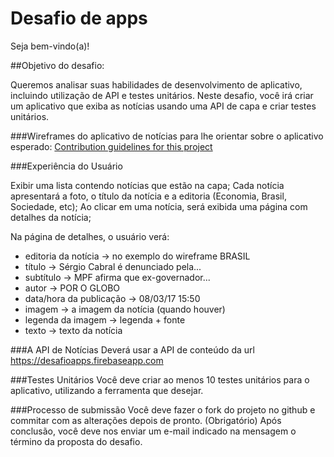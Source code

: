# Desafio de apps
Seja bem-vindo(a)!

##Objetivo do desafio:

Queremos analisar suas habilidades de desenvolvimento de aplicativo, incluindo utilização de API e testes unitários. Neste desafio, você irá criar um aplicativo que exiba as notícias usando uma API de capa e criar testes unitários.

###Wireframes do aplicativo de notícias para lhe orientar sobre o aplicativo esperado:
[Contribution guidelines for this project](docs/CONTRIBUTING.md)

###Experiência do Usuário

Exibir uma lista contendo notícias que estão na capa;
Cada notícia apresentará a foto, o título da notícia e a editoria (Economia, Brasil, Sociedade, etc);
Ao clicar em uma notícia, será exibida uma página com detalhes da notícia; 

Na página de detalhes, o usuário verá:
- editoria da notícia -> no exemplo do wireframe BRASIL
- título -> Sérgio Cabral é denunciado pela...
- subtítulo -> MPF afirma que ex-governador...
- autor -> POR O GLOBO
- data/hora da publicação -> 08/03/17 15:50
- imagem -> a imagem da notícia (quando houver)
- legenda da imagem -> legenda + fonte
- texto -> texto da notícia

###A API de Notícias
Deverá usar a API de conteúdo da url https://desafioapps.firebaseapp.com

###Testes Unitários
Você deve criar ao menos 10 testes unitários para o aplicativo, utilizando a ferramenta que desejar. 

###Processo de submissão
Você deve fazer o fork do projeto no github e commitar com as alterações depois de pronto. (Obrigatório)
Após conclusão, você deve nos enviar um e-mail indicado na mensagem o término da proposta do desafio.


